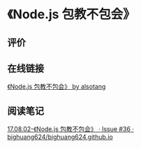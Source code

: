 # 《Node.js 包教不包会》

## 评价



## 在线链接

[《Node.js 包教不包会》 by alsotang ](https://github.com/alsotang/node-lessons)

## 阅读笔记

[17.08.02-《Node.js 包教不包会》 · Issue #36 · bighuang624/bighuang624.github.io](https://github.com/bighuang624/bighuang624.github.io/issues/36)